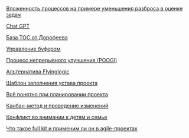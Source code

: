 [Вложенность процессов на примере уменьшения разброса в оценке задач](posts/Вложенность%20процессов%20на%20примере%20уменьшения%20разброса%20в%20оценке%20задач.md)

[Chat GPT](posts/Chat%20GPT.md)

[База TOC от Дорофеева](База%20TOC%20от%20Дорофеева.md)

[Управление буфером](posts/%D0%A3%D0%BF%D1%80%D0%B0%D0%B2%D0%BB%D0%B5%D0%BD%D0%B8%D0%B5%20%D0%B1%D1%83%D1%84%D0%B5%D1%80%D0%BE%D0%BC%20(buffer%20management%20%E2%80%93%20BM).md)

[Процесс непрерывного улучшения (POOGI)](posts/%D0%9F%D1%80%D0%BE%D1%86%D0%B5%D1%81%D1%81%20%D0%BD%D0%B5%D0%BF%D1%80%D0%B5%D1%80%D1%8B%D0%B2%D0%BD%D0%BE%D0%B3%D0%BE%20%D1%83%D0%BB%D1%83%D1%87%D1%88%D0%B5%D0%BD%D0%B8%D1%8F%20(POOGI).md)

[Альтернатива Flyinglogic](posts/%D0%90%D0%BB%D1%8C%D1%82%D0%B5%D1%80%D0%BD%D0%B0%D1%82%D0%B8%D0%B2%D0%B0%20Flyinglogic.md)

[Шаблон заполнения устава проекта](posts/Шаблон%20заполнения%20устава%20проекта.md)

[Всё понятно при планировании проекта](posts/Всё%20понятно%20при%20планировании%20проекта.md)

[Канбан-метод и проведение изменений](posts/Канбан-метод%20и%20проведение%20изменений.md)

[Конфликт во внимании к детям и семье](posts/Конфликт%20во%20внимании%20к%20детям%20и%20семье.md)

[Что такое full kit и применим ли он в agile-проектах](posts/Что%20такое%20full%20kit%20и%20применим%20ли%20он%20в%20agile-проектах.md)

